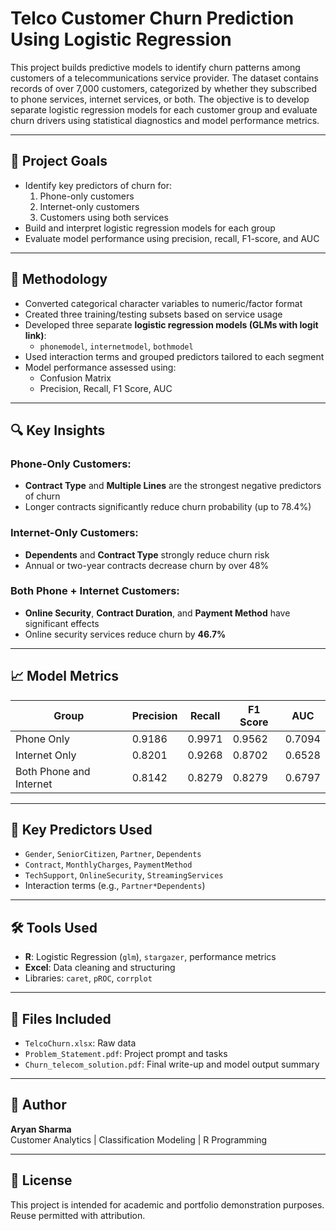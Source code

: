 # Telco Customer Churn Prediction Using Logistic Regression

This project builds predictive models to identify churn patterns among customers of a telecommunications service provider. The dataset contains records of over 7,000 customers, categorized by whether they subscribed to phone services, internet services, or both. The objective is to develop separate logistic regression models for each customer group and evaluate churn drivers using statistical diagnostics and model performance metrics.

---

## 🎯 Project Goals

- Identify key predictors of churn for:
  1. Phone-only customers
  2. Internet-only customers
  3. Customers using both services
- Build and interpret logistic regression models for each group
- Evaluate model performance using precision, recall, F1-score, and AUC

---

## 🧪 Methodology

- Converted categorical character variables to numeric/factor format
- Created three training/testing subsets based on service usage
- Developed three separate **logistic regression models (GLMs with logit link)**:
  - `phonemodel`, `internetmodel`, `bothmodel`
- Used interaction terms and grouped predictors tailored to each segment
- Model performance assessed using:
  - Confusion Matrix
  - Precision, Recall, F1 Score, AUC

---

## 🔍 Key Insights

### Phone-Only Customers:
- **Contract Type** and **Multiple Lines** are the strongest negative predictors of churn
- Longer contracts significantly reduce churn probability (up to 78.4%)

### Internet-Only Customers:
- **Dependents** and **Contract Type** strongly reduce churn risk
- Annual or two-year contracts decrease churn by over 48%

### Both Phone + Internet Customers:
- **Online Security**, **Contract Duration**, and **Payment Method** have significant effects
- Online security services reduce churn by **46.7%**

---

## 📈 Model Metrics

| Group                     | Precision | Recall  | F1 Score | AUC     |
|---------------------------|-----------|---------|----------|---------|
| Phone Only                | 0.9186    | 0.9971  | 0.9562   | 0.7094  |
| Internet Only             | 0.8201    | 0.9268  | 0.8702   | 0.6528  |
| Both Phone and Internet   | 0.8142    | 0.8279  | 0.8279   | 0.6797  |

---

## 🧠 Key Predictors Used

- `Gender`, `SeniorCitizen`, `Partner`, `Dependents`
- `Contract`, `MonthlyCharges`, `PaymentMethod`
- `TechSupport`, `OnlineSecurity`, `StreamingServices`
- Interaction terms (e.g., `Partner*Dependents`)

---

## 🛠 Tools Used

- **R**: Logistic Regression (`glm`), `stargazer`, performance metrics
- **Excel**: Data cleaning and structuring
- Libraries: `caret`, `pROC`, `corrplot`

---

## 📁 Files Included

- `TelcoChurn.xlsx`: Raw data
- `Problem_Statement.pdf`: Project prompt and tasks
- `Churn_telecom_solution.pdf`: Final write-up and model output summary

---

## 👤 Author

**Aryan Sharma**  
Customer Analytics | Classification Modeling | R Programming

---

## 📘 License

This project is intended for academic and portfolio demonstration purposes. Reuse permitted with attribution.
